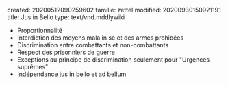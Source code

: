 created: 20200512090259602
famille: zettel
modified: 20200930150921191
title: Jus in Bello
type: text/vnd.mddlywiki

* Proportionnalité
* Interdiction des moyens mala in se et des armes prohibées
* Discrimination entre combattants et non-combattants
* Respect des prisonniers de guerre
* Exceptions au principe de discrimination seulement pour "Urgences suprêmes"
* Indépendance jus in bello et ad bellum